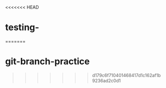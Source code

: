 <<<<<<< HEAD
# testing-
=======
# git-branch-practice
>>>>>>> d179c6f710401468417d1c162af1b9236ad2c0d1
